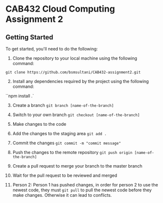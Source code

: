 # CAB432 Cloud Computing Assignment 2

## Getting Started

To get started, you'll need to do the following:

1. Clone the repository to your local machine using the following command:

`git clone https://github.com/bsmsultani/CAB432-assignment2.git`


2. Install any dependencies required by the project using the following command:

``npm install .`

3. Create a branch `git branch [name-of-the-branch]`

4. Switch to your own branch `git checkout [name-of-the-branch]`

5. Make changes to the code

6. Add the changes to the staging area `git add .`

7. Commit the changes `git commit -m "commit message"`

8. Push the changes to the remote repository `git push origin [name-of-the-branch]`

9. Create a pull request to merge your branch to the master branch

10. Wait for the pull request to be reviewed and merged

12. Person 2: Person 1 has pushed changes, in order for person 2 to use the newest code, they must `git pull` to pull the newest code before they make changes. Otherwise it can lead to conflicts.
